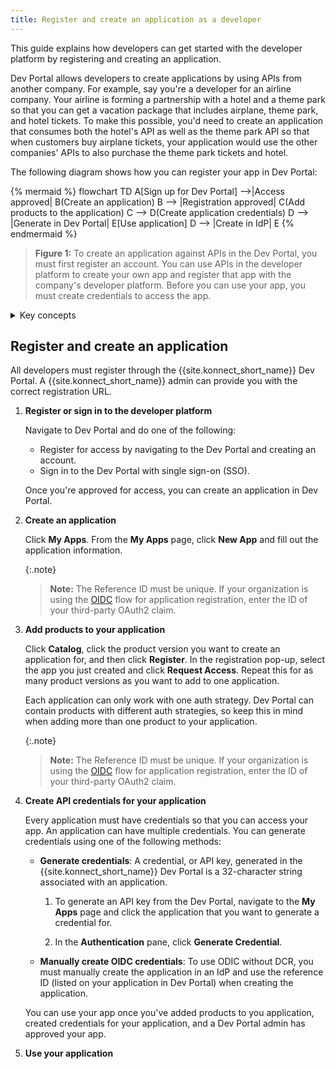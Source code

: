 ```yaml
---
title: Register and create an application as a developer
---
```


This guide explains how developers can get started with the developer platform by registering and creating an application. 

Dev Portal allows developers to create applications by using APIs from another company. For example, say you're a developer for an airline company. Your airline is forming a partnership with a hotel and a theme park so that you can get a vacation package that includes airplane, theme park, and hotel tickets. To make this possible, you'd need to create an application that consumes both the hotel's API as well as the theme park API so that when customers buy airplane tickets, your application would use the other companies' APIs to also purchase the theme park tickets and hotel.

The following diagram shows how you can register your app in Dev Portal:

{% mermaid %}
flowchart TD
    A[Sign up for Dev Portal] -->|Access approved| B(Create an application)
    B --> |Registration approved| C(Add products to the application)
    C --> D(Create application credentials)
    D --> |Generate in Dev Portal| E[Use application] 
    D --> |Create in IdP| E
{% endmermaid %}

> **Figure 1:** To create an application against APIs in the Dev Portal, you must first register an account. You can use APIs in the developer platform to create your own app and register that app with the company's developer platform. Before you can use your app, you must create credentials to access the app.

<details><summary>Key concepts</summary>

{% capture konnect_concepts %}
**Application:** An application allows developers to register with APIs. These can be your company's APIs or the APIs of another company. For example, I'm a developer for an airline company. My airline is forming a partnership with a hotel and a theme park so that you can get a vacation package that includes airplane tickets, theme park tickets, and hotel tickets. To make this possible, I'd need to create an application that consumes both the hotel's API as well as the theme park API so that when they buy airplane tickets, my application would use the other companies' APIs to also purchase the theme park tickets and hotel.

**Application credentials:** Application credentials are what allow the developer to access the app. You can either generate credentials or manually manage them in an IdP with OIDC.

**Developer platform:** The developer platform allows developers like you to locate, access, and consume APIs. Using the Dev Portal, you can browse and search API documentation, test API endpoints, and manage your own credentials. 
{% endcapture %}

{{ konnect_concepts | markdownify }}

</details>

## Register and create an application

All developers must register through the {{site.konnect_short_name}} Dev Portal. A {{site.konnect_short_name}} admin can provide you with the correct registration URL.

1. **Register or sign in to the developer platform**
    
    Navigate to Dev Portal and do one of the following:
    * Register for access by navigating to the Dev Portal and creating an account.
    * Sign in to the Dev Portal with single sign-on (SSO).

    Once you're approved for access, you can create an application in Dev Portal.

1. **Create an application**

    Click **My Apps**. From the **My Apps** page, click **New App** and fill out the application information. 
    
    {:.note}
    > **Note:** The Reference ID must be unique. If your organization is using the [OIDC](/konnect/dev-portal/applications/enable-app-reg#oidc-flow) flow for application registration, enter the ID of your third-party OAuth2 claim.

1. **Add products to your application**

    Click **Catalog**, click the product version you want to create an application for, and then click **Register**. In the registration pop-up, select the app you just created and click **Request Access**. Repeat this for as many product versions as you want to add to one application.

    Each application can only work with one auth strategy. Dev Portal can contain products with different auth strategies, so keep this in mind when adding more than one product to your application.
    
    {:.note}
    > **Note:** The Reference ID must be unique. If your organization is using the [OIDC](/konnect/dev-portal/applications/enable-app-reg#oidc-flow) flow for application registration, enter the ID of your third-party OAuth2 claim.

1. **Create API credentials for your application**

    Every application must have credentials so that you can access your app. An application can have multiple credentials. You can generate credentials using one of the following methods:
    * **Generate credentials**: A credential, or API key, generated in the {{site.konnect_short_name}} Dev Portal is a 32-character string associated with an application. 
        1. To generate an API key from the Dev Portal, navigate to the **My Apps** page and click the application that you want to generate a credential for. 

        1. In the **Authentication** pane, click **Generate Credential**.
        
    * **Manually create OIDC credentials**: To use ODIC without DCR, you must manually create the application in an IdP and use the reference ID (listed on your application in Dev Portal) when creating the application.

    You can use your app once you've added products to you application, created credentials for your application, and a Dev Portal admin has approved your app.

1. **Use your application**
    
    <!--how do I USE the application?-->

